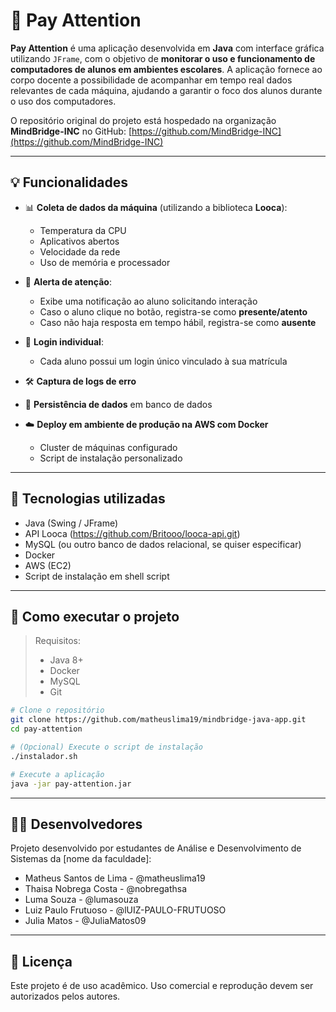 # 📢 Pay Attention

**Pay Attention** é uma aplicação desenvolvida em **Java** com interface gráfica utilizando `JFrame`, com o objetivo de **monitorar o uso e funcionamento de computadores de alunos em ambientes escolares**. A aplicação fornece ao corpo docente a possibilidade de acompanhar em tempo real dados relevantes de cada máquina, ajudando a garantir o foco dos alunos durante o uso dos computadores.

O repositório original do projeto está hospedado na organização **MindBridge-INC** no GitHub: [https://github.com/MindBridge-INC](https://github.com/MindBridge-INC)

---

## 💡 Funcionalidades

- 📊 **Coleta de dados da máquina** (utilizando a biblioteca **Looca**):
  - Temperatura da CPU
  - Aplicativos abertos
  - Velocidade da rede
  - Uso de memória e processador

- 🔔 **Alerta de atenção**:
  - Exibe uma notificação ao aluno solicitando interação
  - Caso o aluno clique no botão, registra-se como **presente/atento**
  - Caso não haja resposta em tempo hábil, registra-se como **ausente**

- 🔐 **Login individual**:
  - Cada aluno possui um login único vinculado à sua matrícula

- 🛠️ **Captura de logs de erro**
- 📂 **Persistência de dados** em banco de dados
- ☁️ **Deploy em ambiente de produção na AWS com Docker**
  - Cluster de máquinas configurado
  - Script de instalação personalizado

---

## 🧰 Tecnologias utilizadas

- Java (Swing / JFrame)
- API Looca (https://github.com/Britooo/looca-api.git)
- MySQL (ou outro banco de dados relacional, se quiser especificar)
- Docker
- AWS (EC2)
- Script de instalação em shell script

---

## 🚀 Como executar o projeto

> Requisitos:
> - Java 8+
> - Docker
> - MySQL
> - Git

```bash
# Clone o repositório
git clone https://github.com/matheuslima19/mindbridge-java-app.git
cd pay-attention

# (Opcional) Execute o script de instalação
./instalador.sh

# Execute a aplicação
java -jar pay-attention.jar
```

---

## 👨‍💻 Desenvolvedores

Projeto desenvolvido por estudantes de Análise e Desenvolvimento de Sistemas da [nome da faculdade]:

- Matheus Santos de Lima - @matheuslima19
- Thaisa Nobrega Costa - @nobregathsa
- Luma Souza - @lumasouza
- Luiz Paulo Frutuoso - @lUIZ-PAULO-FRUTUOSO
- Julia Matos - @JuliaMatos09

---

## 📜 Licença

Este projeto é de uso acadêmico. Uso comercial e reprodução devem ser autorizados pelos autores.